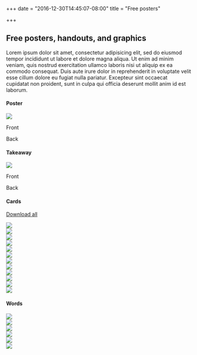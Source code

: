 +++
date = "2016-12-30T14:45:07-08:00"
title = "Free posters"

+++

## Free posters, handouts, and graphics

Lorem ipsum dolor sit amet, consectetur adipisicing elit, sed do eiusmod tempor incididunt ut labore et dolore magna aliqua. Ut enim ad minim veniam, quis nostrud exercitation ullamco laboris nisi ut aliquip ex ea commodo consequat. Duis aute irure dolor in reprehenderit in voluptate velit esse cillum dolore eu fugiat nulla pariatur. Excepteur sint occaecat cupidatat non proident, sunt in culpa qui officia deserunt mollit anim id est laborum.

<div>
  <div class="clearfix mt4">
    <div class="col-12">
      <h4>Poster</h4>
    </div>
    <div class="col-12">
      <div class="sm-col sm-col-12 md-col-6 border mt2">
        <a href="/pdf/loveisaction_poster.pdf" target="_blank"><img src="/img/poster.svg"></a>
      </div>
    </div>
    <div class="overflow-hidden col-12">
      <div class="sm-col sm-col-6 md-col-3">
        <p class="center">Front</p>
      </div>
      <div class="sm-col sm-col-6 md-col-3">
        <p class="center">Back</p>
      </div>
    </div>

  </div>


  <div class="clearfix mt4">
    <div class="col-12">
      <h4>Takeaway</h4>
    </div>
    <div class="sm-col sm-col-12 md-col-6 border mt2">
      <a href="/pdf/loveisaction_takeaway.pdf" target="_blank"><img src="/img/takeaway.svg"></a>
    </div>
    <div class="overflow-hidden col-12">
      <div class="sm-col sm-col-6 md-col-3">
        <p class="center">Front</p>
      </div>
      <div class="sm-col sm-col-6 md-col-3">
        <p class="center">Back</p>
      </div>
  </div>


  <div class="clearfix mt4">
    <div class="col-12">
      <h4>Cards</h4>
    </div>
    <a href="/"><p>Download all</p></a>
    <div class="sm-col sm-col-4 md-col-2 p2">
      <a href="/pdf/loveisaction.pdf" target="_blank"><img src="/img/logo.svg"></a>
    </div>
    <div class="sm-col sm-col-4 md-col-2">
      <a href="/pdf/loveisaction_ask.pdf" target="_blank"><img src="/img/ask.svg"></a>
    </div>
    <div class="sm-col sm-col-4 md-col-2">
      <a href="/pdf/loveisaction_care.pdf" target="_blank"><img src="/img/care.svg"></a>
    </div>
    <div class="sm-col sm-col-4 md-col-2">
      <a href="/pdf/loveisaction_help.pdf" target="_blank"><img src="/img/help.svg"></a>
    </div>
    <div class="sm-col sm-col-4 md-col-2">
      <a href="/pdf/loveisaction_learn.pdf" target="_blank"><img src="/img/learn.svg"></a>
    </div>
    <div class="sm-col sm-col-4 md-col-2">
      <a href="/pdf/loveisaction_persevere.pdf" target="_blank"><img src="/img/persevere.svg"></a>
    </div>
    <div class="sm-col sm-col-4 md-col-2">
      <a href="/pdf/loveisaction_protect.pdf" target="_blank"><img src="/img/protect.svg"></a>
    </div>
    <div class="sm-col sm-col-4 md-col-2">
      <a href="/pdf/loveisaction_respect.pdf" target="_blank"><img src="/img/respect.svg"></a>
    </div>
    <div class="sm-col sm-col-4 md-col-2">
      <a href="/pdf/loveisaction_share.pdf" target="_blank"><img src="/img/share.svg"></a>
    </div>
    <div class="sm-col sm-col-4 md-col-2">
      <a href="/pdf/loveisaction_show-up.pdf" target="_blank"><img src="/img/show-up.svg"></a>
    </div>
    <div class="sm-col sm-col-4 md-col-2">
      <a href="/pdf/loveisaction_speak-up.pdf" target="_blank"><img src="/img/speak-up.svg"></a>
    </div>
    <div class="sm-col sm-col-4 md-col-2">
      <a href="/pdf/loveisaction_support.pdf" target="_blank"><img src="/img/support.svg"></a>
    </div>
  </div>



  <div class="clearfix mt4">
    <div class="col-12">
      <h4>Words</h4>
    </div>
    <div class="sm-col sm-col-6 md-col-4 p2">
      <a href="/pdf/loveisaction_words_01.pdf" target="_blank"><img src="/img/words01.svg"></a>
    </div>
    <div class="sm-col sm-col-6 md-col-4 p2">
      <a href="/pdf/loveisaction_words_02.pdf" target="_blank"><img src="/img/words02.svg"></a>
    </div>
    <div class="sm-col sm-col-6 md-col-4 p2">
      <a href="/pdf/loveisaction_words_03.pdf" target="_blank"><img src="/img/words03.svg"></a>
    </div>
    <div class="sm-col sm-col-6 md-col-4 p2">
      <a href="/pdf/loveisaction_words_04.pdf" target="_blank"><img src="/img/words04.svg"></a>
    </div>
    <div class="sm-col sm-col-6 md-col-4 p2">
      <a href="/pdf/loveisaction_words_05.pdf" target="_blank"><img src="/img/words05.svg"></a>
    </div>
    <div class="sm-col sm-col-6 md-col-4 p2">
      <a href="/pdf/loveisaction_words_06.pdf" target="_blank"><img src="/img/words06.svg"></a>
    </div>
  </div>

</div>
